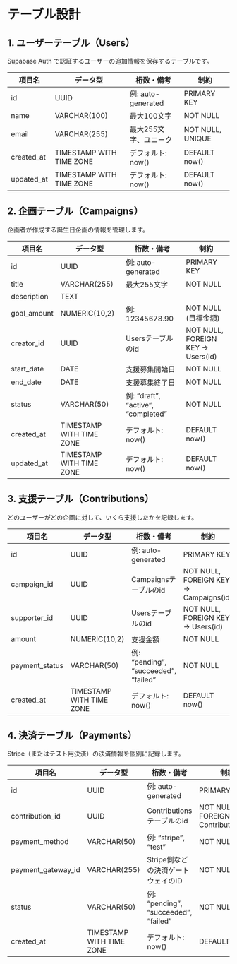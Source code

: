 # テーブル設計

## 1. ユーザーテーブル（Users）

Supabase Auth で認証するユーザーの追加情報を保存するテーブルです。

| 項目名      | データ型                     | 桁数・備考             | 制約                     |
|-------------|------------------------------|------------------------|--------------------------|
| id          | UUID                         | 例: auto-generated     | PRIMARY KEY              |
| name        | VARCHAR(100)                 | 最大100文字            | NOT NULL                 |
| email       | VARCHAR(255)                 | 最大255文字、ユニーク  | NOT NULL, UNIQUE         |
| created_at  | TIMESTAMP WITH TIME ZONE     | デフォルト: now()      | DEFAULT now()            |
| updated_at  | TIMESTAMP WITH TIME ZONE     | デフォルト: now()      | DEFAULT now()            |

## 2. 企画テーブル（Campaigns）

企画者が作成する誕生日企画の情報を管理します。

| 項目名      | データ型                     | 桁数・備考             | 制約                     |
|-------------|------------------------------|------------------------|--------------------------|
| id          | UUID                         | 例: auto-generated     | PRIMARY KEY              |
| title       | VARCHAR(255)                 | 最大255文字            | NOT NULL                 |
| description | TEXT                         |                        |                          |
| goal_amount | NUMERIC(10,2)                | 例: 12345678.90        | NOT NULL (目標金額)      |
| creator_id  | UUID                         | Usersテーブルのid      | NOT NULL, FOREIGN KEY → Users(id) |
| start_date  | DATE                         | 支援募集開始日         | NOT NULL                 |
| end_date    | DATE                         | 支援募集終了日         | NOT NULL                 |
| status      | VARCHAR(50)                  | 例: “draft”, “active”, “completed” | NOT NULL |
| created_at  | TIMESTAMP WITH TIME ZONE     | デフォルト: now()      | DEFAULT now()            |
| updated_at  | TIMESTAMP WITH TIME ZONE     | デフォルト: now()      | DEFAULT now()            |

## 3. 支援テーブル（Contributions）

どのユーザーがどの企画に対して、いくら支援したかを記録します。

| 項目名          | データ型                     | 桁数・備考             | 制約                     |
|-----------------|------------------------------|------------------------|--------------------------|
| id              | UUID                         | 例: auto-generated     | PRIMARY KEY              |
| campaign_id     | UUID                         | Campaignsテーブルのid  | NOT NULL, FOREIGN KEY → Campaigns(id) |
| supporter_id    | UUID                         | Usersテーブルのid      | NOT NULL, FOREIGN KEY → Users(id) |
| amount          | NUMERIC(10,2)                | 支援金額               | NOT NULL                 |
| payment_status  | VARCHAR(50)                  | 例: “pending”, “succeeded”, “failed” | NOT NULL |
| created_at      | TIMESTAMP WITH TIME ZONE     | デフォルト: now()      | DEFAULT now()            |

## 4. 決済テーブル（Payments）

Stripe（またはテスト用決済）の決済情報を個別に記録します。

| 項目名              | データ型                     | 桁数・備考             | 制約                     |
|---------------------|------------------------------|------------------------|--------------------------|
| id                  | UUID                         | 例: auto-generated     | PRIMARY KEY              |
| contribution_id     | UUID                         | Contributionsテーブルのid | NOT NULL, FOREIGN KEY → Contributions(id) |
| payment_method      | VARCHAR(50)                  | 例: “stripe”, “test”   | NOT NULL                 |
| payment_gateway_id  | VARCHAR(255)                 | Stripe側などの決済ゲートウェイのID | NOT NULL |
| status              | VARCHAR(50)                  | 例: “pending”, “succeeded”, “failed” | NOT NULL |
| created_at          | TIMESTAMP WITH TIME ZONE     | デフォルト: now()      | DEFAULT now()            |
